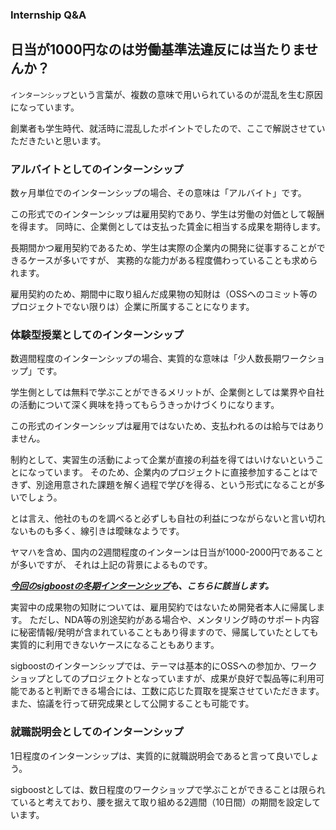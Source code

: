 ### Internship Q&A

## 日当が1000円なのは労働基準法違反には当たりませんか？

`インターンシップ`という言葉が、複数の意味で用いられているのが混乱を生む原因になっています。

創業者も学生時代、就活時に混乱したポイントでしたので、ここで解説させていただきたいと思います。

### アルバイトとしてのインターンシップ

数ヶ月単位でのインターンシップの場合、その意味は「アルバイト」です。

この形式でのインターンシップは雇用契約であり、学生は労働の対価として報酬を得ます。
同時に、企業側としては支払った賃金に相当する成果を期待します。

長期間かつ雇用契約であるため、学生は実際の企業内の開発に従事することができるケースが多いですが、
実務的な能力がある程度備わっていることも求められます。

雇用契約のため、期間中に取り組んだ成果物の知財は（OSSへのコミット等のプロジェクトでない限りは）企業に所属することになります。

### 体験型授業としてのインターンシップ

数週間程度のインターンシップの場合、実質的な意味は「少人数長期ワークショップ」です。

学生側としては無料で学ぶことができるメリットが、企業側としては業界や自社の活動について深く興味を持ってもらうきっかけづくりになります。

この形式のインターンシップは雇用ではないため、支払われるのは給与ではありません。

制約として、実習生の活動によって企業が直接の利益を得てはいけないということになっています。
そのため、企業内のプロジェクトに直接参加することはできず、別途用意された課題を解く過程で学びを得る、という形式になることが多いでしょう。

とは言え、他社のものを調べると必ずしも自社の利益につながらないと言い切れないものも多く、線引きは曖昧なようです。

ヤマハを含め、国内の2週間程度のインターンは日当が1000-2000円であることが多いですが、
それは上記の背景によるものです。

***[今回のsigboostの冬期インターンシップ](Internship-2022-winter.md)も、こちらに該当します。***

実習中の成果物の知財については、雇用契約ではないため開発者本人に帰属します。
ただし、NDA等の別途契約がある場合や、メンタリング時のサポート内容に秘密情報/発明が含まれていることもあり得ますので、帰属していたとしても実質的に利用できないケースになることもあります。

sigboostのインターンシップでは、テーマは基本的にOSSへの参加か、ワークショップとしてのプロジェクトとなっていますが、成果が良好で製品等に利用可能であると判断できる場合には、工数に応じた買取を提案させていただきます。また、協議を行って研究成果として公開することも可能です。


### 就職説明会としてのインターンシップ

1日程度のインターンシップは、実質的に就職説明会であると言って良いでしょう。

sigboostとしては、数日程度のワークショップで学ぶことができることは限られていると考えており、腰を据えて取り組める2週間（10日間）の期間を設定しています。



